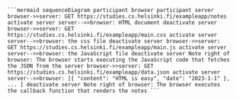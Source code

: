 <pre><code>```mermaid sequenceDiagram participant browser participant server browser->>server: GET https://studies.cs.helsinki.fi/exampleapp/notes activate server server-->>browser: HTML document deactivate server browser->>server: GET https://studies.cs.helsinki.fi/exampleapp/main.css activate server server-->>browser: the css file deactivate server browser->>server: GET https://studies.cs.helsinki.fi/exampleapp/main.js activate server server-->>browser: the JavaScript file deactivate server Note right of browser: The browser starts executing the JavaScript code that fetches the JSON from the server browser->>server: GET https://studies.cs.helsinki.fi/exampleapp/data.json activate server server-->>browser: [{ "content": "HTML is easy", "date": "2023-1-1" }, ... ] deactivate server Note right of browser: The browser executes the callback function that renders the notes ```</code></pre>
